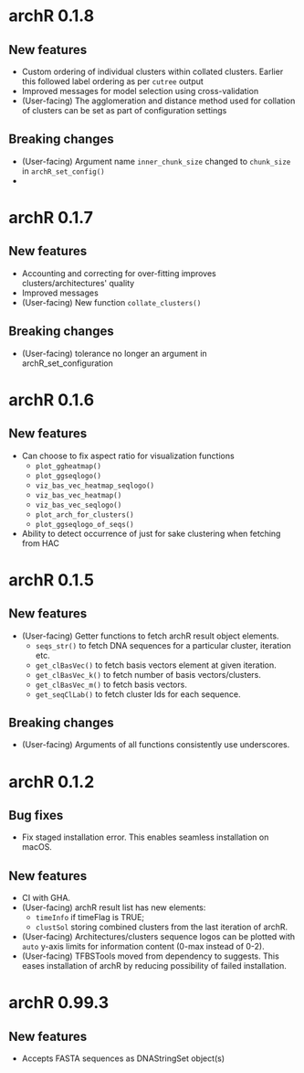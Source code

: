 

# archR 0.1.8

## New features
* Custom ordering of individual clusters within collated clusters. Earlier this 
followed label ordering as per `cutree` output
* Improved messages for model selection using cross-validation
* (User-facing) The agglomeration and distance method used for collation of 
clusters can be set as part of configuration settings

## Breaking changes
* (User-facing) Argument name `inner_chunk_size` changed to `chunk_size` in 
  `archR_set_config()`
* 




# archR 0.1.7

## New features
* Accounting and correcting for over-fitting improves clusters/architectures' 
quality
* Improved messages
* (User-facing) New function `collate_clusters()`

## Breaking changes
* (User-facing) tolerance no longer an argument in archR_set_configuration


# archR 0.1.6

## New features
* Can choose to fix aspect ratio for visualization functions
  - `plot_ggheatmap()`
  - `plot_ggseqlogo()`
  - `viz_bas_vec_heatmap_seqlogo()`
  - `viz_bas_vec_heatmap()`
  - `viz_bas_vec_seqlogo()`
  - `plot_arch_for_clusters()`
  - `plot_ggseqlogo_of_seqs()`
* Ability to detect occurrence of just for sake clustering when fetching from 
  HAC

# archR 0.1.5

## New features
* (User-facing) Getter functions to fetch archR result object elements.
  - `seqs_str()` to fetch DNA sequences for a particular cluster, iteration etc.
  - `get_clBasVec()` to fetch basis vectors element at given iteration.
  - `get_clBasVec_k()` to fetch number of basis vectors/clusters.
  - `get_clBasVec_m()` to fetch basis vectors.
  - `get_seqClLab()` to fetch cluster Ids for each sequence.
  
## Breaking changes
* (User-facing) Arguments of all functions consistently use underscores.


# archR 0.1.2 

## Bug fixes
* Fix staged installation error. This enables seamless installation on macOS.

## New features
* CI with GHA.
* (User-facing) archR result list has new elements:
  - `timeInfo` if timeFlag is TRUE;
  - `clustSol` storing combined clusters from the last iteration of archR.
* (User-facing) Architectures/clusters sequence logos can be plotted with 
`auto` y-axis limits for information content (0-max instead of 0-2).
* (User-facing) TFBSTools moved from dependency to suggests. This eases 
installation of archR by reducing possibility of failed installation.


# archR 0.99.3
## New features
* Accepts FASTA sequences as DNAStringSet object(s)

